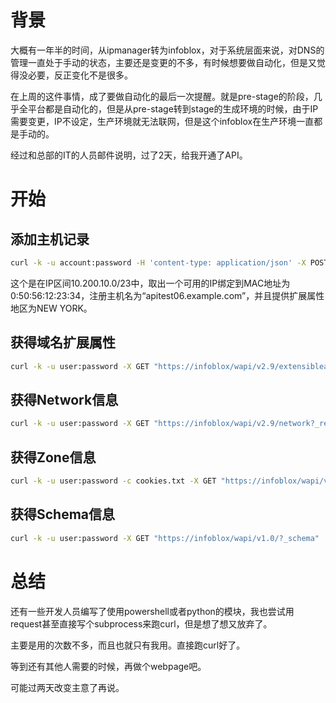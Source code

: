 # 背景

大概有一年半的时间，从ipmanager转为infoblox，对于系统层面来说，对DNS的管理一直处于手动的状态，主要还是变更的不多，有时候想要做自动化，但是又觉得没必要，反正变化不是很多。

在上周的这件事情，成了要做自动化的最后一次提醒。就是pre-stage的阶段，几乎全平台都是自动化的，但是从pre-stage转到stage的生成环境的时候，由于IP需要变更，IP不设定，生产环境就无法联网，但是这个infoblox在生产环境一直都是手动的。

经过和总部的IT的人员邮件说明，过了2天，给我开通了API。

# 开始

## 添加主机记录

```bash
curl -k -u account:password -H 'content-type: application/json' -X POST "https://infoblox/wapi/v2.9/record:host?_return_fields%2B=name,ipv4addrs&_return_as_object=1 " -d '{"name": "apitest06.example.com","ipv4addrs":[{"ipv4addr":"func:nextavailableip:10.200.10.0/23","mac":"00:50:56:12:23:34"}],"extattrs":{"location":{"value":"NEW YORK"}}}'
```

这个是在IP区间10.200.10.0/23中，取出一个可用的IP绑定到MAC地址为0:50:56:12:23:34，注册主机名为“apitest06.example.com”，并且提供扩展属性地区为NEW YORK。

## 获得域名扩展属性



```bash
curl -k -u user:password -X GET "https://infoblox/wapi/v2.9/extensibleattributedef?_return_as_object=1"
```

## 获得Network信息

```bash
curl -k -u user:password -X GET "https://infoblox/wapi/v2.9/network?_return_as_object=1"
```

## 获得Zone信息

```bash
curl -k -u user:password -c cookies.txt -X GET "https://infoblox/wapi/v2.9/zone_auth?_return_as_object=1"
```

## 获得Schema信息

```bash
curl -k -u user:password -X GET "https://infoblox/wapi/v1.0/?_schema"
```

# 总结

还有一些开发人员编写了使用powershell或者python的模块，我也尝试用request甚至直接写个subprocess来跑curl，但是想了想又放弃了。

主要是用的次数不多，而且也就只有我用。直接跑curl好了。

等到还有其他人需要的时候，再做个webpage吧。

可能过两天改变主意了再说。

